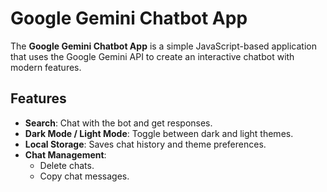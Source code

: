# Google Gemini Chatbot App  

The **Google Gemini Chatbot App** is a simple JavaScript-based application that uses the Google Gemini API to create an interactive chatbot with modern features.  

## Features  

- **Search**: Chat with the bot and get responses.  
- **Dark Mode / Light Mode**: Toggle between dark and light themes.  
- **Local Storage**: Saves chat history and theme preferences.  
- **Chat Management**:  
  - Delete chats.  
  - Copy chat messages.  
